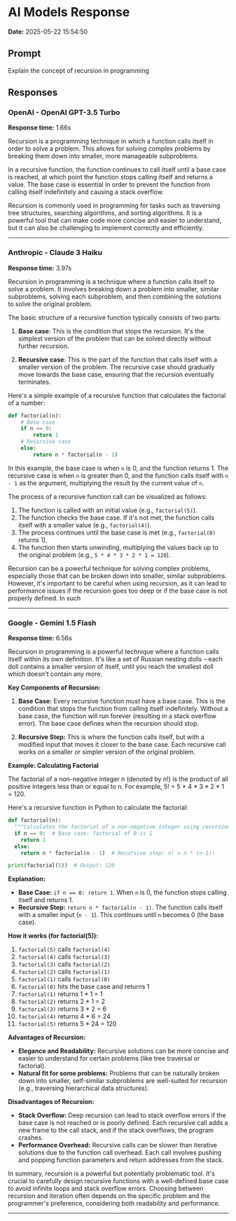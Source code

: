 # AI Models Response

**Date:** 2025-05-22 15:54:50

## Prompt

Explain the concept of recursion in programming

## Responses

### OpenAI - OpenAI GPT-3.5 Turbo

**Response time:** 1.66s

Recursion is a programming technique in which a function calls itself in order to solve a problem. This allows for solving complex problems by breaking them down into smaller, more manageable subproblems.

In a recursive function, the function continues to call itself until a base case is reached, at which point the function stops calling itself and returns a value. The base case is essential in order to prevent the function from calling itself indefinitely and causing a stack overflow.

Recursion is commonly used in programming for tasks such as traversing tree structures, searching algorithms, and sorting algorithms. It is a powerful tool that can make code more concise and easier to understand, but it can also be challenging to implement correctly and efficiently.

---

### Anthropic - Claude 3 Haiku

**Response time:** 3.97s

Recursion in programming is a technique where a function calls itself to solve a problem. It involves breaking down a problem into smaller, similar subproblems, solving each subproblem, and then combining the solutions to solve the original problem.

The basic structure of a recursive function typically consists of two parts:

1. **Base case**: This is the condition that stops the recursion. It's the simplest version of the problem that can be solved directly without further recursion.

2. **Recursive case**: This is the part of the function that calls itself with a smaller version of the problem. The recursive case should gradually move towards the base case, ensuring that the recursion eventually terminates.

Here's a simple example of a recursive function that calculates the factorial of a number:

```python
def factorial(n):
    # Base case
    if n == 0:
        return 1
    # Recursive case
    else:
        return n * factorial(n - 1)
```

In this example, the base case is when `n` is 0, and the function returns 1. The recursive case is when `n` is greater than 0, and the function calls itself with `n - 1` as the argument, multiplying the result by the current value of `n`.

The process of a recursive function call can be visualized as follows:

1. The function is called with an initial value (e.g., `factorial(5)`).
2. The function checks the base case. If it's not met, the function calls itself with a smaller value (e.g., `factorial(4)`).
3. The process continues until the base case is met (e.g., `factorial(0)` returns 1).
4. The function then starts unwinding, multiplying the values back up to the original problem (e.g., `5 * 4 * 3 * 2 * 1 = 120`).

Recursion can be a powerful technique for solving complex problems, especially those that can be broken down into smaller, similar subproblems. However, it's important to be careful when using recursion, as it can lead to performance issues if the recursion goes too deep or if the base case is not properly defined. In such

---

### Google - Gemini 1.5 Flash

**Response time:** 6.56s

Recursion in programming is a powerful technique where a function calls itself within its own definition.  It's like a set of Russian nesting dolls – each doll contains a smaller version of itself, until you reach the smallest doll which doesn't contain any more.

**Key Components of Recursion:**

1. **Base Case:**  Every recursive function *must* have a base case. This is the condition that stops the function from calling itself indefinitely.  Without a base case, the function will run forever (resulting in a stack overflow error).  The base case defines when the recursion should stop.

2. **Recursive Step:** This is where the function calls itself, but with a modified input that moves it closer to the base case.  Each recursive call works on a smaller or simpler version of the original problem.


**Example: Calculating Factorial**

The factorial of a non-negative integer n (denoted by n!) is the product of all positive integers less than or equal to n.  For example, 5! = 5 * 4 * 3 * 2 * 1 = 120.

Here's a recursive function in Python to calculate the factorial:

```python
def factorial(n):
  """Calculates the factorial of a non-negative integer using recursion."""
  if n == 0:  # Base case: factorial of 0 is 1
    return 1
  else:
    return n * factorial(n - 1)  # Recursive step: n! = n * (n-1)!

print(factorial(5))  # Output: 120
```

**Explanation:**

* **Base Case:** `if n == 0: return 1`. When `n` is 0, the function stops calling itself and returns 1.
* **Recursive Step:** `return n * factorial(n - 1)`.  The function calls itself with a smaller input (`n - 1`).  This continues until `n` becomes 0 (the base case).

**How it works (for factorial(5)):**

1. `factorial(5)` calls `factorial(4)`
2. `factorial(4)` calls `factorial(3)`
3. `factorial(3)` calls `factorial(2)`
4. `factorial(2)` calls `factorial(1)`
5. `factorial(1)` calls `factorial(0)`
6. `factorial(0)` hits the base case and returns 1
7. `factorial(1)` returns 1 * 1 = 1
8. `factorial(2)` returns 2 * 1 = 2
9. `factorial(3)` returns 3 * 2 = 6
10. `factorial(4)` returns 4 * 6 = 24
11. `factorial(5)` returns 5 * 24 = 120


**Advantages of Recursion:**

* **Elegance and Readability:** Recursive solutions can be more concise and easier to understand for certain problems (like tree traversal or factorial).
* **Natural fit for some problems:** Problems that can be naturally broken down into smaller, self-similar subproblems are well-suited for recursion (e.g., traversing hierarchical data structures).

**Disadvantages of Recursion:**

* **Stack Overflow:**  Deep recursion can lead to stack overflow errors if the base case is not reached or is poorly defined.  Each recursive call adds a new frame to the call stack, and if the stack overflows, the program crashes.
* **Performance Overhead:** Recursive calls can be slower than iterative solutions due to the function call overhead.  Each call involves pushing and popping function parameters and return addresses from the stack.


In summary, recursion is a powerful but potentially problematic tool.  It's crucial to carefully design recursive functions with a well-defined base case to avoid infinite loops and stack overflow errors.  Choosing between recursion and iteration often depends on the specific problem and the programmer's preference, considering both readability and performance.


---

